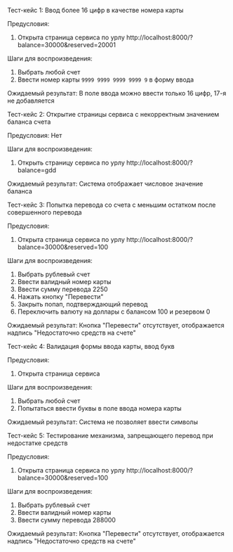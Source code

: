 Тест-кейс 1: Ввод более 16 цифр в качестве номера карты

Предусловия:
1. Открыта страница сервиса по урлу http://localhost:8000/?balance=30000&reserved=20001

Шаги для воспроизведения:
1. Выбрать любой счет
2. Ввести номер карты `9999 9999 9999 9999 9` в форму ввода

Ожидаемый результат:
В поле ввода можно ввести только 16 цифр, 17-я не добавляется


Тест-кейс 2: Открытие страницы сервиса с некорректным значением баланса счета

Предусловия:
Нет

Шаги для воспроизведения:
1. Открыть страницу сервиса по урлу http://localhost:8000/?balance=gdd

Ожидаемый результат:
Система отображает числовое значение баланса


Тест-кейс 3: Попытка перевода со счета с меньшим остатком после совершенного перевода

Предусловия:
1. Открыта страница сервиса по урлу http://localhost:8000/?balance=30000&reserved=100

Шаги для воспроизведения:
1. Выбрать рублевый счет
2. Ввести валидный номер карты
3. Ввести сумму перевода 2250
4. Нажать кнопку "Перевести"
5. Закрыть попап, подтверждающий перевод
6. Переключить валюту на доллары с балансом 100 и резервом 0

Ожидаемый результат:
Кнопка "Перевести" отсутствует, отображается надпись "Недостаточно средств на счете"


Тест-кейс 4: Валидация формы ввода карты, ввод букв

Предусловия:
1. Открыта страница сервиса

Шаги для воспроизведения:
1. Выбрать любой счет
2. Попытаться ввести буквы в поле ввода номера карты

Ожидаемый результат:
Система не позволяет ввести символы


Тест-кейс 5: Тестирование механизма, запрещающего перевод при недостатке средств

Предусловия:
1. Открыта страница сервиса по урлу http://localhost:8000/?balance=30000&reserved=100

Шаги для воспроизведения:
1. Выбрать рублевый счет
2. Ввести валидный номер карты
3. Ввести сумму перевода 288000

Ожидаемый результат:
Кнопка "Перевести" отсутствует, отображается надпись "Недостаточно средств на счете"

